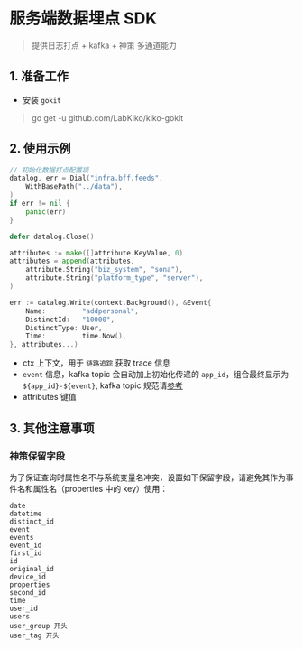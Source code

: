 # 服务端数据埋点 SDK
> 提供日志打点 + kafka + 神策 多通道能力

## 1. 准备工作
- 安装 `gokit`
> go get -u github.com/LabKiko/kiko-gokit

## 2. 使用示例

```go
// 初始化数据打点配置项
datalog, err = Dial("infra.bff.feeds",
    WithBasePath("../data"),
)
if err != nil {
    panic(err)
}

defer datalog.Close()

attributes := make([]attribute.KeyValue, 0)
attributes = append(attributes,
    attribute.String("biz_system", "sona"),
    attribute.String("platform_type", "server"),
)

err := datalog.Write(context.Background(), &Event{
    Name:         "addpersonal",
    DistinctId:   "10000",
    DistinctType: User,
    Time:         time.Now(),
}, attributes...)
```

- ctx 上下文，用于 `链路追踪` 获取 trace 信息
- `event` 信息，kafka topic 会自动加上初始化传递的 `app_id`，组合最终显示为 `${app_id}-${event}`, kafka topic 规范请[参考](https://wiki.mter.io/pages/viewpage.action?pageId=27821929) 
- attributes 键值

## 3. 其他注意事项

### 神策保留字段
为了保证查询时属性名不与系统变量名冲突，设置如下保留字段，请避免其作为事件名和属性名（properties 中的 key）使用：

```
date
datetime
distinct_id
event
events
event_id
first_id
id
original_id
device_id
properties
second_id
time
user_id
users
user_group 开头
user_tag 开头
```